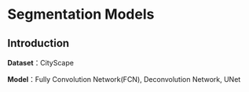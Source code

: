 # Segmentation Models

## Introduction

**Dataset**：CityScape

**Model**：Fully Convolution Network(FCN), Deconvolution Network, UNet 
